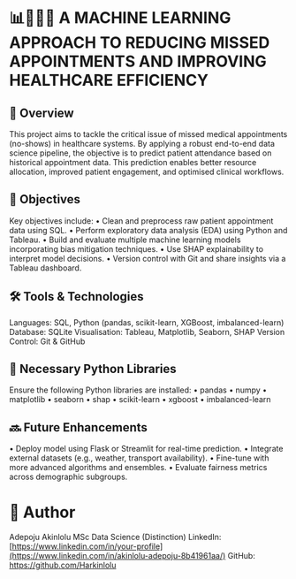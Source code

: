 # 📊👨🏾‍💻 A MACHINE LEARNING APPROACH TO REDUCING MISSED APPOINTMENTS AND IMPROVING HEALTHCARE EFFICIENCY

## 📝 Overview
This project aims to tackle the critical issue of missed medical appointments (no-shows) in healthcare systems. By applying a robust end-to-end data science pipeline, the objective is to predict patient attendance based on historical appointment data. This prediction enables better resource allocation, improved patient engagement, and optimised clinical workflows.

## 🎯 Objectives
Key objectives include:
•	Clean and preprocess raw patient appointment data using SQL.
•	Perform exploratory data analysis (EDA) using Python and Tableau.
• Build and evaluate multiple machine learning models incorporating bias mitigation techniques.
•	Use SHAP explainability to interpret model decisions.
•	Version control with Git and share insights via a Tableau dashboard.

## 🛠️ Tools & Technologies
Languages: SQL, Python (pandas, scikit-learn, XGBoost, imbalanced-learn)
Database: SQLite
Visualisation: Tableau, Matplotlib, Seaborn, SHAP
Version Control: Git & GitHub

## 📂 Necessary Python Libraries
Ensure the following Python libraries are installed:
•	pandas
•	numpy
•	matplotlib
•	seaborn
•	shap
•	scikit-learn
•	xgboost
•	imbalanced-learn

## 🔜 Future Enhancements
•	Deploy model using Flask or Streamlit for real-time prediction.
•	Integrate external datasets (e.g., weather, transport availability).
•	Fine-tune with more advanced algorithms and ensembles.
•	Evaluate fairness metrics across demographic subgroups.

# 🧠 Author
Adepoju Akinlolu
MSc Data Science (Distinction)
LinkedIn: [https://www.linkedin.com/in/your-profile](https://www.linkedin.com/in/akinlolu-adepoju-8b41961aa/)
GitHub: https://github.com/Harkinlolu
